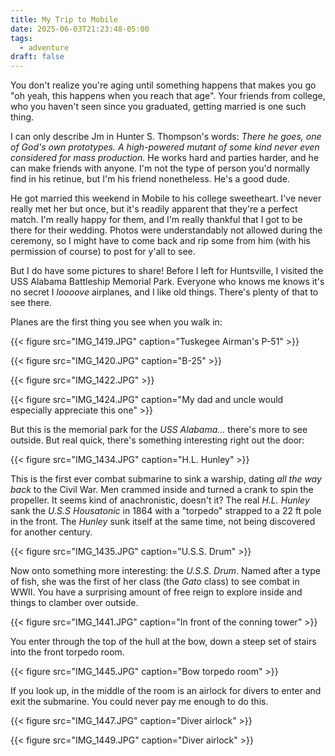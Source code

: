```yaml
---
title: My Trip to Mobile
date: 2025-06-03T21:23:48-05:00
tags:
  - adventure
draft: false
---
```


You don't realize you're aging until something happens that makes you go "oh
yeah, this happens when you reach that age". Your friends from college, who you
haven't seen since you graduated, getting married is one such thing.

I can only describe Jm in Hunter S. Thompson's words: _There he goes, one of
God's own prototypes. A high-powered mutant of some kind never even considered
for mass production._ He works hard and parties harder, and he can make friends
with anyone. I'm not the type of person you'd normally find in his retinue, but
I'm his friend nonetheless. He's a good dude.

He got married this weekend in Mobile to his college sweetheart. I've never
really met her but once, but it's readily apparent that they're a perfect match.
I'm really happy for them, and I'm really thankful that I got to be there for
their wedding. Photos were understandably not allowed during the ceremony, so I
might have to come back and rip some from him (with his permission of course) to
post for y'all to see.

But I do have some pictures to share! Before I left for Huntsville, I visited
the USS Alabama Battleship Memorial Park. Everyone who knows me knows it's no
secret I _loooove_ airplanes, and I like old things. There's plenty of that to
see there.

Planes are the first thing you see when you walk in:

{{< figure src="IMG_1419.JPG" caption="Tuskegee Airman's P-51" >}}

{{< figure src="IMG_1420.JPG" caption="B-25" >}}

{{< figure src="IMG_1422.JPG" >}}

{{< figure src="IMG_1424.JPG" caption="My dad and uncle would especially appreciate this one" >}}

But this is the memorial park for the _USS Alabama…_ there's more to see
outside. But real quick, there's something interesting right out the door:

{{< figure src="IMG_1434.JPG" caption="H.L. Hunley" >}}

This is the first ever combat submarine to sink a warship, dating _all the way
back_ to the Civil War. Men crammed inside and turned a crank to spin the
propeller. It seems kind of anachronistic, doesn't it? The real _H.L. Hunley_ sank the _U.S.S Housatonic_ in 1864 with a "torpedo" strapped to a 22 ft pole in the front. The _Hunley_ sunk itself at the same time, not being discovered for another century.

{{< figure src="IMG_1435.JPG" caption="U.S.S. Drum" >}}

Now onto something more interesting: the _U.S.S. Drum_. Named after a type of fish, she was the first of her class (the _Gato_ class) to see combat in WWII. You have a surprising amount of free reign to explore inside and things to clamber over outside.

{{< figure src="IMG_1441.JPG" caption="In front of the conning tower" >}}

You enter through the top of the hull at the bow, down a steep set of stairs into the front torpedo room.

{{< figure src="IMG_1445.JPG" caption="Bow torpedo room" >}}

If you look up, in the middle of the room is an airlock for divers to enter and exit the submarine. You could never pay me enough to do this.

{{< figure src="IMG_1447.JPG" caption="Diver airlock" >}}

{{< figure src="IMG_1449.JPG" caption="Diver airlock" >}}
